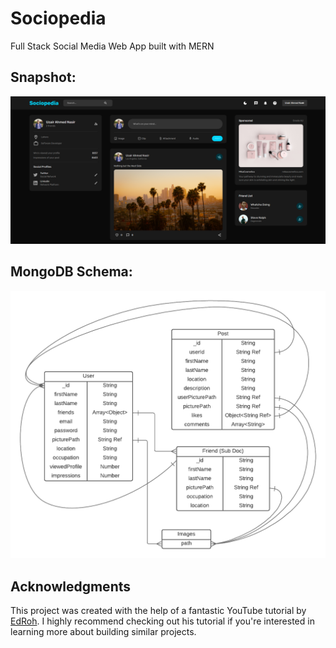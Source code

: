 # Sociopedia
Full Stack Social Media Web App built with MERN

## Snapshot:
<img src="dark_theme_ss.png" width="1200">

## MongoDB Schema:
<img src="server/sociopedia-schema.png" width="600">


## Acknowledgments

This project was created with the help of a fantastic YouTube tutorial by [EdRoh](https://www.youtube.com/@EdRohDev). I highly recommend checking out his tutorial if you're interested in learning more about building similar projects.
